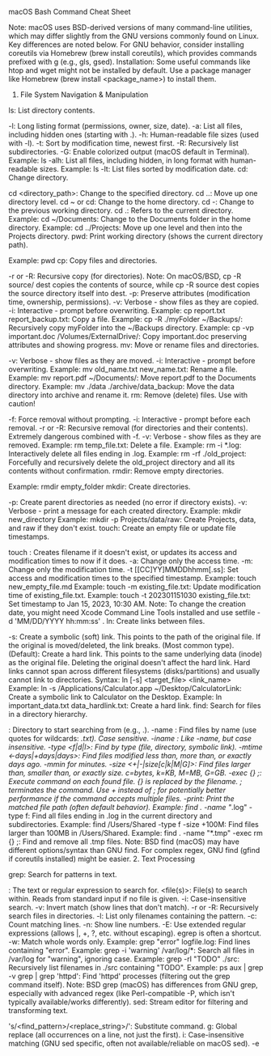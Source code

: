 macOS Bash Command Cheat Sheet

Note: macOS uses BSD-derived versions of many command-line utilities, which may differ slightly from the GNU versions commonly found on Linux. Key differences are noted below. For GNU behavior, consider installing coreutils via Homebrew (brew install coreutils), which provides commands prefixed with g (e.g., gls, gsed).
Installation: Some useful commands like htop and wget might not be installed by default. Use a package manager like Homebrew (brew install <package_name>) to install them.
1. File System Navigation & Manipulation

ls: List directory contents.

-l: Long listing format (permissions, owner, size, date).
-a: List all files, including hidden ones (starting with .).
-h: Human-readable file sizes (used with -l).
-t: Sort by modification time, newest first.
-R: Recursively list subdirectories.
-G: Enable colorized output (macOS default in Terminal).
Example: ls -alh: List all files, including hidden, in long format with human-readable sizes.
Example: ls -lt: List files sorted by modification date.
cd: Change directory.

cd <directory_path>: Change to the specified directory.
cd ..: Move up one directory level.
cd ~ or cd: Change to the home directory.
cd -: Change to the previous working directory.
cd .: Refers to the current directory.
Example: cd ~/Documents: Change to the Documents folder in the home directory.
Example: cd ../Projects: Move up one level and then into the Projects directory.
pwd: Print working directory (shows the current directory path).

Example: pwd
cp: Copy files and directories.

-r or -R: Recursive copy (for directories). Note: On macOS/BSD, cp -R source/ dest copies the contents of source, while cp -R source dest copies the source directory itself into dest.
-p: Preserve attributes (modification time, ownership, permissions).
-v: Verbose - show files as they are copied.
-i: Interactive - prompt before overwriting.
Example: cp report.txt report_backup.txt: Copy a file.
Example: cp -R ./myFolder ~/Backups/: Recursively copy myFolder into the ~/Backups directory.
Example: cp -vp important.doc /Volumes/ExternalDrive/: Copy important.doc preserving attributes and showing progress.
mv: Move or rename files and directories.

-v: Verbose - show files as they are moved.
-i: Interactive - prompt before overwriting.
Example: mv old_name.txt new_name.txt: Rename a file.
Example: mv report.pdf ~/Documents/: Move report.pdf to the Documents directory.
Example: mv ./data ./archive/data_backup: Move the data directory into archive and rename it.
rm: Remove (delete) files. Use with caution!

-f: Force removal without prompting.
-i: Interactive - prompt before each removal.
-r or -R: Recursive removal (for directories and their contents). Extremely dangerous combined with -f.
-v: Verbose - show files as they are removed.
Example: rm temp_file.txt: Delete a file.
Example: rm -i *.log: Interactively delete all files ending in .log.
Example: rm -rf ./old_project: Forcefully and recursively delete the old_project directory and all its contents without confirmation.
rmdir: Remove empty directories.

Example: rmdir empty_folder
mkdir: Create directories.

-p: Create parent directories as needed (no error if directory exists).
-v: Verbose - print a message for each created directory.
Example: mkdir new_directory
Example: mkdir -p Projects/data/raw: Create Projects, data, and raw if they don't exist.
touch: Create an empty file or update file timestamps.

touch <filename>: Creates filename if it doesn't exist, or updates its access and modification times to now if it does.
-a: Change only the access time.
-m: Change only the modification time.
-t [[CC]YY]MMDDhhmm[.ss]: Set access and modification times to the specified timestamp.
Example: touch new_empty_file.md
Example: touch -m existing_file.txt: Update modification time of existing_file.txt.
Example: touch -t 202301151030 existing_file.txt: Set timestamp to Jan 15, 2023, 10:30 AM.
Note: To change the creation date, you might need Xcode Command Line Tools installed and use setfile -d 'MM/DD/YYYY hh:mm:ss' <filename>.
ln: Create links between files.

-s: Create a symbolic (soft) link. This points to the path of the original file. If the original is moved/deleted, the link breaks. (Most common type).
(Default): Create a hard link. This points to the same underlying data (inode) as the original file. Deleting the original doesn't affect the hard link. Hard links cannot span across different filesystems (disks/partitions) and usually cannot link to directories.
Syntax: ln [-s] <target_file> <link_name>
Example: ln -s /Applications/Calculator.app ~/Desktop/CalculatorLink: Create a symbolic link to Calculator on the Desktop.
Example: ln important_data.txt data_hardlink.txt: Create a hard link.
find: Search for files in a directory hierarchy.

<path>: Directory to start searching from (e.g., .).
-name <pattern>: Find files by name (use quotes for wildcards: *.txt). Case sensitive.
-iname <pattern>: Like -name, but case insensitive.
-type <f|d|l>: Find by type (file, directory, symbolic link).
-mtime <-days|+days|days>: Find files modified less than, more than, or exactly days ago. -mmin for minutes.
-size <+|-|size[c|k|M|G]>: Find files larger than, smaller than, or exactly size. c=bytes, k=KB, M=MB, G=GB.
-exec <command> {} \;: Execute command on each found file. {} is replaced by the filename. \; terminates the command. Use + instead of \; for potentially better performance if the command accepts multiple files.
-print: Print the matched file path (often default behavior).
Example: find . -name "*.log" -type f: Find all files ending in .log in the current directory and subdirectories.
Example: find /Users/Shared -type f -size +100M: Find files larger than 100MB in /Users/Shared.
Example: find . -name "*.tmp" -exec rm {} \;: Find and remove all .tmp files.
Note: BSD find (macOS) may have different options/syntax than GNU find. For complex regex, GNU find (gfind if coreutils installed) might be easier.
2. Text Processing

grep: Search for patterns in text.

<pattern>: The text or regular expression to search for.
<file(s)>: File(s) to search within. Reads from standard input if no file is given.
-i: Case-insensitive search.
-v: Invert match (show lines that don't match).
-r or -R: Recursively search files in directories.
-l: List only filenames containing the pattern.
-c: Count matching lines.
-n: Show line numbers.
-E: Use extended regular expressions (allows |, +, ?, etc. without escaping). egrep is often a shortcut.
-w: Match whole words only.
Example: grep "error" logfile.log: Find lines containing "error".
Example: grep -i 'warning' /var/log/*: Search all files in /var/log for "warning", ignoring case.
Example: grep -rl "TODO" ./src: Recursively list filenames in ./src containing "TODO".
Example: ps aux | grep -v grep | grep 'httpd': Find 'httpd' processes (filtering out the grep command itself).
Note: BSD grep (macOS) has differences from GNU grep, especially with advanced regex (like Perl-compatible -P, which isn't typically available/works differently).
sed: Stream editor for filtering and transforming text.

's/<find_pattern>/<replace_string>/<flags>': Substitute command.
g: Global replace (all occurrences on a line, not just the first).
i: Case-insensitive matching (GNU sed specific, often not available/reliable on macOS sed).
-e <script>: Add a script/command to execute. Useful for multiple operations.
-i <extension>: Edit file in-place. Crucially on macOS/BSD, you must provide an extension for backup (e.g., -i '.bak') or an empty string (-i '') for no backup. GNU sed allows -i without an argument.
-n: Suppress automatic printing; use with p flag (s/.../.../p) to print only modified lines.
/pattern/d: Delete lines matching pattern.
Example: sed 's/apple/orange/g' input.txt: Replace all "apple" with "orange".
Example: sed -i '' 's/old_url/new_url/g' config.txt: Replace URLs in-place in config.txt (macOS syntax, no backup).
Example: sed '/^#/d' config.txt: Delete comment lines starting with #.
Example: cat data.txt | sed 's/ //g': Remove all spaces from the output of cat data.txt.
awk: Pattern scanning and processing language. Powerful for column-based data.

'{<program>}': The script to execute for each line of input.
$0: Represents the entire line.
$1, $2, etc.: Represent the 1st, 2nd, etc., field (column) on the line.
NF: Variable holding the Number of Fields on the current line. $NF is the last field.
-F <separator>: Specify the field separator (default is whitespace).
/pattern/ { <action> }: Perform action only on lines matching the pattern.
BEGIN { <action> }: Perform action before processing input.
END { <action> }: Perform action after processing all input.
Example: ls -l | awk '{print $9}': Print only the 9th column (filename) from ls -l output.
Example: awk -F':' '{print $1}' /etc/passwd: Print the first field (username) from the password file, using : as the separator.
Example: awk '$3 > 100 {print $0}' data.txt: Print lines where the 3rd field is greater than 100.
Example: awk '{ sum += $1 } END { print sum }' numbers.txt: Calculate the sum of the first column.
cat: Concatenate and display file contents.

-n: Number output lines.
-E: Display $ at the end of each line.
Example: cat file1.txt file2.txt: Display contents of file1.txt followed by file2.txt.
Example: cat file.txt: Display contents of file.txt.
Example: cat file1.txt file2.txt > combined.txt: Combine files into a new file.
Example: cat > newfile.txt: Create a new file by typing input (press Ctrl+D to save and exit).
less: View file contents one page at a time (more advanced than more).

Spacebar / f: Forward one page.
b: Backward one page.
Up/Down Arrows: Scroll line by line.
/pattern: Search forward for pattern. n for next match, N for previous.
?pattern: Search backward.
g: Go to the beginning of the file.
G: Go to the end of the file.
q: Quit.
Example: less long_log_file.log
more: View file contents one page at a time (basic pager).

Spacebar: Forward one page.
Enter: Forward one line.
q: Quit.
Example: more config_file.txt
head: Display the beginning (top lines) of a file.

-n <num>: Display the first num lines (default is 10).
Example: head -n 20 data.csv: Show the first 20 lines of data.csv.
Example: head /var/log/system.log: Show the first 10 lines of the system log.
tail: Display the end (last lines) of a file.

-n <num>: Display the last num lines (default is 10).
-f: Follow - output appended data as the file grows (useful for logs). Press Ctrl+C to exit.
-F: Follow filename - retry if the file is recreated/rotated.
Example: tail -n 50 error.log: Show the last 50 lines of error.log.
Example: tail -f /var/log/system.log: Watch the system log in real-time.
sort: Sort lines of text files.

-r: Reverse the result of comparisons.
-n: Numeric sort (treat lines as numbers).
-k <field>: Sort based on a specific field (column).
-t <separator>: Specify field separator (used with -k).
-u: Unique - output only the first of an equal sequence.
Example: sort names.txt: Sort lines alphabetically.
Example: sort -nr scores.txt: Sort scores numerically in descending order.
Example: ls -l | sort -k 5 -n: Sort ls -l output by the 5th field (size) numerically.
uniq: Report or omit repeated lines. Only works on adjacent lines (use sort first).

-c: Prefix lines by the number of occurrences.
-d: Only print duplicate lines, one for each group.
-u: Only print unique lines (those that are not repeated).
-i: Ignore case differences when comparing.
Example: sort access.log | uniq -c: Count occurrences of each unique line in access.log.
Example: sort names.txt | uniq -d: Show only names that appear more than once.
wc: Print newline, word, and byte counts for files.

-l: Print the newline counts.
-w: Print the word counts.
-c: Print the byte counts.
-m: Print the character counts (can differ from -c for multi-byte characters).
Example: wc report.txt: Show lines, words, and bytes in report.txt.
Example: wc -l *.txt: Count lines in all .txt files.
Example: ls /bin | wc -l: Count the number of files in /bin.
diff: Compare files line by line.

-u: Unified format (common for patches, includes context lines).
-i: Ignore case differences.
-w: Ignore whitespace differences.
-r: Recursively compare directories.
-y: Side-by-side output format.
Example: diff file1.txt file2.txt: Show differences between two files.
Example: diff -u old_config.conf new_config.conf: Show differences in unified format.
Example: diff -r project_v1/ project_v2/: Compare two directories recursively.
tr: Translate or delete characters.

tr <set1> <set2>: Translate characters from set1 to corresponding characters in set2.
-d: Delete characters in set1.
-s: Squeeze repeated characters listed in the last specified set.
Character sets can use ranges (a-z, 0-9) and classes ([:lower:], [:upper:], [:digit:], [:space:]).
Example: cat file.txt | tr 'a-z' 'A-Z': Convert file contents to uppercase.
Example: echo "Hello World" | tr -s ' ': Squeeze multiple spaces into single spaces -> "Hello World".
Example: cat file.txt | tr -d '\r': Delete carriage return characters (useful for DOS->Unix conversion).
cut: Remove sections from each line of files (fields/columns).

-d <delimiter>: Specify the field delimiter (default is TAB).
-f <list>: Select only these fields. list can be a number (1), range (1-3), or comma-separated (1,3,5).
-c <list>: Select only these character positions.
-b <list>: Select only these byte positions.
-s: Suppress lines with no delimiter characters (used with -d).
Example: cut -d ':' -f 1 /etc/passwd: Extract usernames (1st field) using ':' as delimiter.
Example: ls -l | cut -c 1-10: Extract the first 10 characters (permissions) from ls -l output.
Example: cut -f 2,4 data.csv -d ',': Extract the 2nd and 4th fields from a CSV file.
3. Process Management

ps: Report a snapshot of current processes.

aux: BSD style - show processes for all users (a), with user (u), including those without a controlling terminal (x). Very common on macOS. Output includes USER, PID, %CPU, %MEM, VSZ, RSS, TT, STAT, STARTED, TIME, COMMAND.
-ef: System V style - show every process (-e) in full format (-f). Also common. Output includes UID, PID, PPID, C, STIME, TTY, TIME, CMD.
-e: Select all processes.
-f: Full-format listing.
-l: Long format listing.
Example: ps aux: List all running processes with detailed info (common macOS usage).
Example: ps aux | grep 'firefox': Find processes related to Firefox.
top: Display dynamic real-time view of running processes.

Interactive command (press keys while running):
q: Quit.
h: Help.
k: Kill a process (prompts for PID and signal).
r: Renice (change priority) a process (prompts for PID and nice value).
o: Change sort order (prompts for field, e.g., cpu, mem).
M: Sort by memory usage.
P: Sort by CPU usage (default).
N: Sort by PID.
T: Sort by time.
Example: top: Start the interactive process viewer.
Example: top -o cpu: Start top sorted by CPU usage.
Example: top -u <username>: Show processes for a specific user.
htop: Interactive process viewer (more user-friendly than top).

Not installed by default. Install with brew install htop.
Provides color, scrolling, easier process selection/killing (F9 key), tree view (F5), setup (F2).
Example: htop (after installation).
kill: Send a signal to a process (usually to terminate). Requires PID.

-<signal>: Specify signal number or name.
-9 or -SIGKILL: Forceful kill. Uncatchable, use as last resort.
-15 or -SIGTERM: Default signal. Graceful termination request (allows cleanup).
-1 or -SIGHUP: Hangup signal. Often used to make daemons reload configuration.
-l: List signal names.
Example: kill 1234: Send SIGTERM (15) to process with PID 1234.
Example: kill -9 5678: Force kill process 5678.
Example: kill -HUP 3456: Send SIGHUP to process 3456.
killall: Kill processes by name. Use with caution as it kills all processes matching the name.

-u <user>: Kill processes belonging to a specific user.
-s <signal> or -<signal>: Send a specific signal (default is SIGTERM).
-I: Ignore case.
Example: killall Dock: Restart the Dock process.
Example: sudo killall -HUP mDNSResponder: Send HUP signal to mDNSResponder (useful for DNS cache flushing).
pgrep: Look up processes based on name and other attributes, prints PIDs.

-l: List the process name along with the PID.
-u <user>: Find processes by user.
-f: Match against full argument list (command line).
-x: Match exactly the process name.
Example: pgrep Dock: Get the PID of the Dock process.
Example: pgrep -u root loginwindow: Find loginwindow processes run by root.
pkill: Signal processes based on name and other attributes (like pgrep + kill).

Options similar to pgrep (-u, -f, -x).
Sends SIGTERM by default. Use -<signal> (e.g., -9) to send a different signal.
Example: pkill -f "stale_process": Kill processes matching "stale_process" in their command line.
Example: pkill -u <user> bad_app: Kill bad_app running under <user>.
jobs: List active jobs (background processes started in the current shell).

-l: List PIDs in addition to job numbers.
Example: jobs
bg: Resume a suspended job in the background.

%<job_id>: Specify job number (from jobs output).
Example: bg %1: Resume job number 1 in the background.
fg: Bring a job to the foreground.

%<job_id>: Specify job number.
Example: fg %1: Bring job number 1 to the foreground.
Ctrl+Z: Suspend the currently running foreground process. Use bg or fg to resume it.

4. System Information

uname: Print system information.

-a: Print all available information (Kernel name, hostname, kernel release/version, machine hardware name, processor type).
-s: Kernel name (e.g., Darwin).
-n: Network node hostname.
-r: Kernel release.
-v: Kernel version.
-m: Machine hardware name (e.g., x86_64, arm64).
Example: uname -a
hostname: Show or set the system's hostname.

Example: hostname (Show current hostname)
whoami: Print the effective user ID (current username).

Example: whoami
date: Print or set the system date and time.

+%<format>: Format the output. Common formats:
%Y: Year (e.g., 2023)
%m: Month (01-12)
%d: Day of month (01-31)
%H: Hour (00-23)
%M: Minute (00-59)
%S: Second (00-60)
%Z: Time zone
%F: Full date (%Y-%m-%d)
%T: Time (%H:%M:%S)
-u: Display UTC time.
Example: date
Example: date '+%Y-%m-%d %H:%M:%S'
Example: date -u
Note: macOS date syntax for setting the date or adjusting it (-v) differs from GNU date.
uptime: Tell how long the system has been running. Also shows load averages.

Example: uptime
df: Report file system disk space usage.

-h: Human-readable sizes (MB, GB).
-H: Human-readable sizes (powers of 1000).
-k: Sizes in kilobytes (default on macOS often 512-byte blocks).
-T: Include file system type.
-i: Display inode information instead of block usage.
<path>: Show usage for the filesystem containing path.
Example: df -h: Show usage for all mounted filesystems.
Example: df -h /: Show usage for the root filesystem.
du: Estimate file and directory space usage.

-h: Human-readable sizes.
-s: Display only a total for each argument (summary).
-d <depth>: Display an entry for directories depth deep. -d 0 is like -s.
-c: Display a grand total.
-a: Display entries for files as well as directories.
Example: du -sh ~/Documents: Show total size of the Documents directory.
Example: du -h -d 1 .: Show sizes of files and directories in the current directory (one level deep).
Example: du -h: Show usage for current directory and subdirectories.
sysctl: Get or set kernel state variables.

-n: Only print the variable's value, not its name.
-a: List all variables.
<variable_name>: The variable to query (e.g., kern.ostype, hw.model, hw.memsize).
Example: sysctl kern.ostype: Show kernel type (Darwin).
Example: sysctl -n hw.ncpu: Show number of CPUs.
Example: sysctl hw.memsize: Show physical memory size in bytes.
sw_vers: Print macOS version information (macOS specific).

(no args): Prints ProductName, ProductVersion, BuildVersion.
-productName: Print only the product name (e.g., macOS).
-productVersion: Print only the OS version (e.g., 14.4.1).
-buildVersion: Print only the build number (e.g., 23E224).
Example: sw_vers
system_profiler: Reports detailed system hardware and software configuration (macOS specific).

-listDataTypes: Show available data types.
<dataType>: Report only information for the specified type (e.g., SPHardwareDataType, SPSoftwareDataType, SPNetworkDataType).
-detailLevel <mini|basic|full>: Specify level of detail.
Example: system_profiler SPHardwareDataType: Show hardware overview.
Example: system_profiler SPSoftwareDataType: Show system software details.
Example: system_profiler -listDataTypes
diskutil: Command-line interface for Disk Utility functions (macOS specific). Use with caution for modifying operations.

list: List disks and partitions with identifiers (e.g., disk0s2).
info <device>: Get detailed information about a disk or volume (use identifier or mount point).
mount/unmount <device>: Mount/unmount a volume.
mountDisk/unmountDisk <disk>: Mount/unmount all volumes on a disk.
eject <disk>: Eject a removable disk.
verifyVolume <device>: Verify the structure of a volume.
repairVolume <device>: Repair a volume.
eraseDisk <format> <newName> <device>: Erase and format an entire disk. Destructive!
eraseVolume <format> <newName> <device>: Erase and format a specific volume. Destructive!
apfs list: List APFS containers and volumes.
Example: diskutil list: List all disks.
Example: diskutil info /: Get info about the root volume.
Example: diskutil mount disk1s2: Mount a specific volume.
launchctl: Interface with launchd to manage daemons and agents (macOS specific).

list: List loaded agents/daemons. Can pipe to grep to filter.
load <path/to/service.plist>: Load and start a service defined by a .plist file.
unload <path/to/service.plist>: Unload and stop a service.
start <service-label>: Start a loaded service by its label.
stop <service-label>: Stop a loaded service.
kickstart -k <service-target>: Force stop and restart a service (newer macOS versions). Service target format: system/com.example.daemon, gui/501/com.example.agent.
print <domain-target>: Get detailed info about a service or domain.
Example: launchctl list | grep apple: List loaded Apple services.
Example: sudo launchctl load /Library/LaunchDaemons/com.company.daemon.plist: Load a system daemon.
Example: launchctl unload ~/Library/LaunchAgents/com.user.agent.plist: Unload a user agent.
5. Networking

ping: Send ICMP ECHO_REQUEST packets to network hosts.

-c <count>: Stop after sending count packets.
-i <interval>: Wait interval seconds between sending packets.
-t <ttl>: Set Time To Live.
-s <packetsize>: Specify packet size.
Example: ping -c 5 google.com: Send 5 pings to google.com.
ifconfig: Configure or display network interface parameters. (Often used just for display on modern macOS, configuration preferred via networksetup or GUI).

<interface>: Specify interface (e.g., en0, en1, lo0).
up/down: Bring interface up or down.
Example: ifconfig en0: Display configuration for en0 (usually Wi-Fi or first Ethernet).
Example: ifconfig -a: Display all interfaces, including inactive ones.
netstat: Show network status (connections, routing tables, interface stats).

-a: Show all active connections and listening ports.
-n: Show numerical addresses and port numbers (no DNS/service lookup).
-r: Display the routing table.
-p <protocol>: Show connections for the specified protocol (e.g., tcp, udp).
-i: Show interface statistics.
-s: Show per-protocol statistics.
Example: netstat -an: Show all connections and listening ports numerically.
Example: netstat -nr: Show the routing table numerically.
Note: lsof -i is often a more informative replacement for viewing active connections/listeners on macOS.
lsof: List open files (can show network connections).

-i: List network files (connections).
-i :<port>: List processes using a specific port.
-i <tcp|udp>: List only TCP or UDP connections.
-i @<host>: List connections to/from a specific host.
-n: Do not resolve hostnames (faster).
-P: Do not resolve port names (show numbers).
Example: sudo lsof -i :80: Show processes using port 80.
Example: sudo lsof -iTCP -sTCP:LISTEN -n -P: List processes listening on TCP ports (numeric).
Example: lsof -i @192.168.1.100: List connections involving IP 192.168.1.100.
ssh: Secure Shell client - connect to remote hosts securely.

<user>@<hostname>: User and host to connect to.
-p <port>: Connect to a non-standard port.
-i <identity_file>: Use a specific private key file.
-v: Verbose output (useful for debugging).
-L <local_port>:<remote_host>:<remote_port>: Local port forwarding.
-R <remote_port>:<local_host>:<local_port>: Remote port forwarding.
Example: ssh user@example.com: Connect as user to example.com.
Example: ssh -i ~/.ssh/id_rsa_personal user@server.net -p 2222: Connect using a specific key and port.
scp: Secure copy - transfer files over SSH.

-r: Recursively copy directories.
-P <port>: (Uppercase P) Specify port if non-standard.
-i <identity_file>: Use a specific private key file.
-p: Preserves modification times, access times, and modes.
-v: Verbose output.
Syntax: scp [-rPpi] source [...] user@host:destination or scp [-rPpi] user@host:source [...] destination
Example: scp local_file.txt user@remote.com:/path/to/remote/: Copy local file to remote.
Example: scp user@remote.com:/path/remote_file.zip .: Copy remote file to current local directory.
Example: scp -r local_dir user@remote.com:~/backups/: Recursively copy local directory to remote home backups folder.
curl: Transfer data from or to a server (supports HTTP, HTTPS, FTP, etc.).

-O: Write output to a local file named like the remote file.
-o <filename>: Write output to specified filename.
-L: Follow redirects (HTTP 3xx).
-I: Show response headers only (HEAD request).
-X <METHOD>: Specify request method (e.g., GET, POST, PUT, DELETE).
-d <data>: Send data in a POST request.
-H <header>: Pass custom header (e.g., -H "Content-Type: application/json").
-u <user:password>: Specify user and password for server authentication.
Example: curl https://example.com: Display content of the URL.
Example: curl -O https://example.com/file.zip: Download file.zip.
Example: curl -L https://short.url/resource -o output.html: Follow redirects and save final content.
Example: curl -X POST -d "param1=value1" https://api.example.com/submit: Send POST data.
wget: Non-interactive network downloader.

Not installed by default. Install with brew install wget.
-O <filename>: Save to specified filename.
-c: Continue partially downloaded file.
-r: Recursive download (for websites).
-np: No parent - don't ascend to parent directory when downloading recursively.
--user=<user> --password=<pass>: Specify authentication.
Example: wget https://example.com/archive.tar.gz: Download file.
Example: wget -r -np https://example.com/docs/: Recursively download files from a directory.
dig: DNS lookup utility (detailed).

@<server>: Query a specific DNS server.
<domain>: The domain name to query.
<type>: Record type (e.g., A, MX, NS, TXT, ANY).
+short: Provide brief output.
+trace: Show the full delegation path from root servers.
+nocmd: Omit command line and version info.
-x <ip_address>: Reverse DNS lookup.
Example: dig example.com A: Get A records for example.com.
Example: dig @8.8.8.8 example.com MX +short: Get MX records from Google DNS, short format.
Example: dig -x 192.0.2.1: Perform reverse lookup for IP address.
host: Simple utility for DNS lookups.

<domain>: Domain to look up.
<server>: Optional DNS server to query.
-t <type>: Specify query type (A, MX, NS, etc.).
Example: host example.com: Look up A, AAAA, and MX records.
Example: host -t NS example.com: Find name servers for example.com.
traceroute: Print the route packets take to network host.

<host>: The destination host or IP address.
-n: Do not resolve IP addresses to hostnames.
-q <nqueries>: Set number of probes per hop (default 3).
-w <waittime>: Set time to wait for response (seconds).
Example: traceroute google.com
6. Permissions & Execution

chmod: Change file modes or Access Control Lists.

Symbolic Mode: [ugoa][+-=][rwx]
u=user(owner), g=group, o=other, a=all
+=add permission, -=remove, ==set exact permission
r=read, w=write, x=execute
Octal Mode: Three digits (owner, group, other). Each digit is sum of: 4(read), 2(write), 1(execute).
7: rwx (4+2+1)
6: rw- (4+2+0)
5: r-x (4+0+1)
4: r-- (4+0+0)
0: --- (0+0+0)
-R: Recursive - apply changes to directories and their contents.
Example: chmod u+x script.sh: Make script executable for the owner.
Example: chmod 755 script.sh: Set permissions to rwxr-xr-x. (Owner: rwx, Group: r-x, Other: r-x). Common for scripts.
Example: chmod 644 data.txt: Set permissions to rw-r--r--. (Owner: rw, Group: r, Other: r). Common for data files.
Example: chmod -R go-w ./shared_folder: Recursively remove write permission for group and others in shared_folder.
chown: Change file owner and/or group. Requires sudo if not owner.

<user>[:<group>]: New owner and optional group (use : or . as separator).
-R: Recursive - apply changes to directories and their contents.
-h: Change ownership of symbolic links themselves, not their targets.
Example: sudo chown alice report.txt: Change owner of report.txt to alice.
Example: sudo chown bob:staff project_files/: Change owner to bob and group to staff for project_files.
Example: sudo chown -R www-data:www-data /var/www/html: Recursively change owner/group for web server files.
chgrp: Change group ownership. Requires sudo if not owner and not member of target group.

<group>: New group name.
-R: Recursive.
-h: Change group of symbolic links themselves.
Example: sudo chgrp admin config.conf: Change group of config.conf to admin.
Example: sudo chgrp -R developers ./src: Recursively change group ownership for ./src directory.
sudo: Execute a command as another user (typically the superuser, root).

Prompts for your (the invoking user's) password, if you are an administrator.
-i or -s: Start an interactive shell as root. -i simulates a full root login, -s runs a shell with root privileges but keeps some of the original user's environment.
-u <user>: Run command as a specified user other than root.
-k: Invalidate the cached credentials (force password prompt next time).
!!: sudo !! re-runs the previous command with sudo.
Example: sudo nano /etc/hosts: Edit the hosts file (requires root).
Example: sudo -i: Start a root login shell.
7. Other Useful Commands

history: Display command history list.

history <n>: Show last n commands.
!!: Re-run the last command.
!<n>: Re-run command number n from history.
!<string>: Re-run the last command starting with string.
Ctrl+R: Reverse interactive search through history.
Example: history
Example: history 10
Example: !150: Execute command 150 from history.
alias: Create command shortcuts.

alias <name>='<command>': Define an alias. Use quotes for commands with spaces or special characters.
alias: List all defined aliases.
Persistence: Add alias definitions to your shell config file (~/.zshrc for Zsh (default on newer macOS), ~/.bash_profile or ~/.bashrc for Bash) and run source <config_file> or open a new terminal tab.
Example: alias ll='ls -alh'
Example: alias update='sudo softwareupdate -ia --verbose'
unalias: Remove aliases.

unalias <name>
Example: unalias ll
export: Set environment variables for the current shell and its children.

export <VARNAME>=<value>
Persistence: Add export commands to your shell config file (~/.zshrc, ~/.bash_profile).
Example: export EDITOR=nano
Example: export PATH="/usr/local/bin:$PATH"
echo: Display a line of text or variable value.

-n: Do not output the trailing newline.
-e: Enable interpretation of backslash escapes (\n, \t, \\, etc.).
Example: echo "Hello, World!"
Example: echo $USER: Display the value of the USER variable.
Example: echo "Path is: $PATH"
Example: echo "Line1\nLine2" > file.txt (Bash/Zsh often interpret \n directly in double quotes)
Example: echo -e "Column1\tColumn2" (Use -e for explicit interpretation)
man: Display the on-line manual pages (documentation) for commands.

man <command>
Press Space to scroll down, b to scroll up, q to quit.
/pattern: Search within the man page.
Example: man ls
Example: man ssh_config
tar: Manipulate tape archives. Commonly used for creating/extracting .tar, .tar.gz, .tar.bz2 files.

-c: Create a new archive.
-x: Extract files from an archive.
-t: List the contents of an archive.
-v: Verbosely list files processed.
-f <filename>: Use archive file filename. Must usually be the last flag.
-z: Filter the archive through gzip (for .tar.gz or .tgz).
-j: Filter the archive through bzip2 (for .tar.bz2 or .tbz).
Example (Create): tar czvf archive.tar.gz ./directory_to_archive/: Create gzipped archive.
Example (Extract): tar xzvf archive.tar.gz: Extract gzipped archive into current directory.
Example (List): tar tzvf archive.tar.gz: List contents of gzipped archive.
Note: macOS tar (BSD) might auto-detect compression (-z/-j often not strictly needed for extraction if detected) but differs slightly from GNU tar.
gzip: Compress files (uses Lempel-Ziv coding, .gz extension).

<filename>: Compresses the file, replaces it with <filename>.gz.
-c: Write output to standard output, keep original file.
-d: Decompress (same as gunzip).
-k: Keep original file when compressing/decompressing.
Example: gzip large_file.log (results in large_file.log.gz)
Example: gzip -c data.txt > data.txt.gz
gunzip: Decompress files compressed by gzip.

<filename.gz>: Decompresses the file, replaces it with <filename>.
-c: Write output to standard output, keep compressed file.
-k: Keep compressed file after decompression.
Example: gunzip archive.tar.gz (results in archive.tar)
Example: gunzip -c data.txt.gz > data.txt
zip: Package and compress files (ZIP archive format).

<archive.zip>: Name of the archive to create/update.
<files...>: Files or directories to add.
-r: Recurse into directories.
-e: Encrypt contents (prompts for password).
Example: zip my_archive.zip file1.txt file2.jpg
Example: zip -r project_backup.zip ./project_folder/
unzip: List, test, and extract compressed files in a ZIP archive.

<archive.zip>: The archive to extract.
-d <directory>: Extract files into the specified directory.
-l: List archive contents without extracting.
Example: unzip documents.zip
Example: unzip photos.zip -d ./extracted_photos/
open: Open files, directories, and URLs with default or specified applications (macOS specific).

<path>: File or directory path.
<URL>: A web URL (http, https) or other URL scheme (mailto, ftp, etc.).
.: Open the current directory in Finder.
-a <Application>: Open with a specific application.
-e: Open with TextEdit.
-t: Open with the default text editor application.
-R: Reveal the item in Finder instead of opening it.
-g: Open the application in the background.
Example: open report.pdf
Example: open .
Example: open https://www.apple.com
Example: open -a "Google Chrome" https://google.com
Example: open -R ~/Downloads/myfile.zip
pbcopy: Copy data from standard input to the clipboard (macOS specific).

Example: cat report.txt | pbcopy: Copy the contents of report.txt to the clipboard.
Example: pwd | pbcopy: Copy the current directory path to the clipboard.
pbpaste: Paste data from the clipboard to standard output (macOS specific).

Example: pbpaste > clipboard_content.txt: Paste clipboard contents into a file.
Example: pbpaste | grep "keyword": Search the clipboard contents for "keyword".